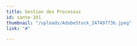 ```yaml
---
title: Gestion des Processus
id: sante-101
thumbnail: "/uploads/AdobeStock_247497736.jpeg"
link: "#"

---
```

